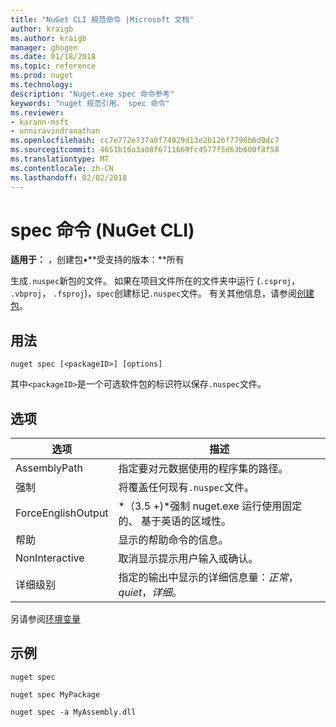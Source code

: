 ```yaml
---
title: "NuGet CLI 规范命令 |Microsoft 文档"
author: kraigb
ms.author: kraigb
manager: ghogen
ms.date: 01/18/2018
ms.topic: reference
ms.prod: nuget
ms.technology: 
description: "Nuget.exe spec 命令参考"
keywords: "nuget 规范引用、 spec 命令"
ms.reviewer:
- karann-msft
- unniravindranathan
ms.openlocfilehash: cc7e772e737a0f74929d13e2b126f7796b6d0dc7
ms.sourcegitcommit: 4651b16a3a08f6711669fc4577f5d63b600f8f58
ms.translationtype: MT
ms.contentlocale: zh-CN
ms.lasthandoff: 02/02/2018
---
```

# <a name="spec-command-nuget-cli"></a>spec 命令 (NuGet CLI)

**适用于：** ，创建包&bullet;**受支持的版本：**所有

生成`.nuspec`新包的文件。 如果在项目文件所在的文件夹中运行 (`.csproj`， `.vbproj`， `.fsproj`)，`spec`创建标记`.nuspec`文件。 有关其他信息，请参阅[创建包](../create-packages/creating-a-package.md)。

## <a name="usage"></a>用法

```cli
nuget spec [<packageID>] [options]
```

其中`<packageID>`是一个可选软件包的标识符以保存`.nuspec`文件。

## <a name="options"></a>选项

| 选项 | 描述 |
| --- | --- |
| AssemblyPath | 指定要对元数据使用的程序集的路径。 |
| 强制 | 将覆盖任何现有`.nuspec`文件。 |
| ForceEnglishOutput | *（3.5 +)*强制 nuget.exe 运行使用固定的、 基于英语的区域性。 |
| 帮助 | 显示的帮助命令的信息。 |
| NonInteractive | 取消显示提示用户输入或确认。 |
| 详细级别 | 指定的输出中显示的详细信息量：*正常*， *quiet*，*详细*。 |

另请参阅[环境变量](cli-ref-environment-variables.md)

## <a name="examples"></a>示例

```cli
nuget spec

nuget spec MyPackage

nuget spec -a MyAssembly.dll
```
